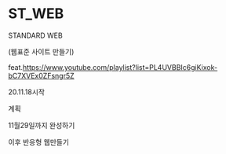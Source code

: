 # ST_WEB

STANDARD WEB 

(웹표준 사이트 만들기)

feat.https://www.youtube.com/playlist?list=PL4UVBBIc6giKixok-bC7XVEx0ZFsngr5Z


20.11.18시작

계획

11월29일까지 완성하기

이후 반응형 웹만들기 

